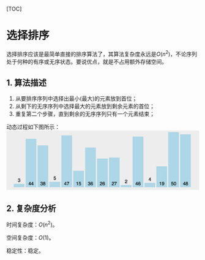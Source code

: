 [TOC]

# 选择排序

选择排序应该是最简单直接的排序算法了，其算法复杂度永远是$O(n^2)$，不论序列处于何种的有序或无序状态。要说优点，就是不占用额外存储空间。

## 1. 算法描述

1. 从要排序序列中选择出最小(最大)的元素放到首位；
2. 从剩下的无序序列中选择最大的元素放到剩余元素的首位；
3. 重复第二个步骤，直到剩余的无序序列只有一个元素结束；

动态过程如下图所示：
![1](./images/选择排序/1.gif)

## 2. 复杂度分析

时间复杂度：$O(n^2)$。

空间复杂度：$O(1)$。

稳定性：稳定。
